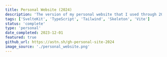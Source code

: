 ```yaml
---
title: Personal Website (2024)
description: 'The version of my personal website that I used through 2024.'
tags: ['SvelteKit', 'TypeScript', 'Tailwind', 'Skeleton', 'Vite']
status: 'complete'
type: 'personal'
date_completed: 2023-12-01
featured: true
github_url: https://astn.sh/gh-personal-site-2024
image_source: './personal_website.png'
---
```

